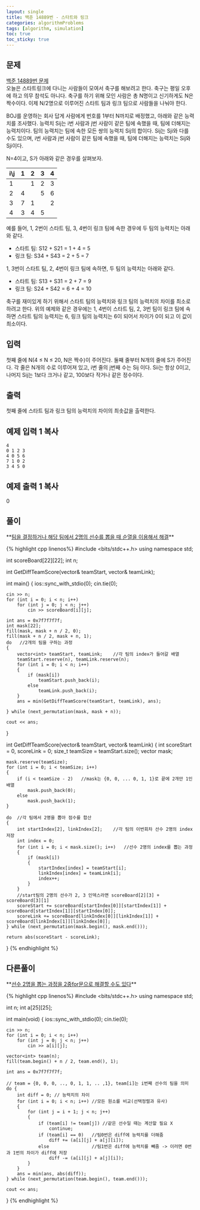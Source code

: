 ```yaml
---
layout: single
title: 백준 14889번 - 스타트와 링크
categories: algorithmProblems
tags: [algorithm, simulation]
toc: true
toc_sticky: true
---
```


## 문제
[백준 14889번 문제](https://www.acmicpc.net/problem/14889) <br>
오늘은 스타트링크에 다니는 사람들이 모여서 축구를 해보려고 한다. 축구는 평일 오후에 하고 의무 참석도 아니다. 축구를 하기 위해 모인 사람은 총 N명이고 신기하게도 N은 짝수이다. 이제 N/2명으로 이루어진 스타트 팀과 링크 팀으로 사람들을 나눠야 한다.

BOJ를 운영하는 회사 답게 사람에게 번호를 1부터 N까지로 배정했고, 아래와 같은 능력치를 조사했다. 능력치 Sij는 i번 사람과 j번 사람이 같은 팀에 속했을 때, 팀에 더해지는 능력치이다. 팀의 능력치는 팀에 속한 모든 쌍의 능력치 Sij의 합이다. Sij는 Sji와 다를 수도 있으며, i번 사람과 j번 사람이 같은 팀에 속했을 때, 팀에 더해지는 능력치는 Sij와 Sji이다.

N=4이고, S가 아래와 같은 경우를 살펴보자.

|i\j|1|2|3|4|
|---|---|---|---|---|
|1||1|2|3|
|2|4||5|6|
|3|7|1||2|
|4|3|4|5||

예를 들어, 1, 2번이 스타트 팀, 3, 4번이 링크 팀에 속한 경우에 두 팀의 능력치는 아래와 같다.

- 스타트 팀: S12 + S21 = 1 + 4 = 5
- 링크 팀: S34 + S43 = 2 + 5 = 7

1, 3번이 스타트 팀, 2, 4번이 링크 팀에 속하면, 두 팀의 능력치는 아래와 같다.

- 스타트 팀: S13 + S31 = 2 + 7 = 9
- 링크 팀: S24 + S42 = 6 + 4 = 10

축구를 재미있게 하기 위해서 스타트 팀의 능력치와 링크 팀의 능력치의 차이를 최소로 하려고 한다. 위의 예제와 같은 경우에는 1, 4번이 스타트 팀, 2, 3번 팀이 링크 팀에 속하면 스타트 팀의 능력치는 6, 링크 팀의 능력치는 6이 되어서 차이가 0이 되고 이 값이 최소이다.

## 입력

첫째 줄에 N(4 ≤ N ≤ 20, N은 짝수)이 주어진다. 둘째 줄부터 N개의 줄에 S가 주어진다. 각 줄은 N개의 수로 이루어져 있고, i번 줄의 j번째 수는 Sij 이다. Sii는 항상 0이고, 나머지 Sij는 1보다 크거나 같고, 100보다 작거나 같은 정수이다.

## 출력

첫째 줄에 스타트 팀과 링크 팀의 능력치의 차이의 최솟값을 출력한다.

## 예제 입력 1 복사

```
4
0 1 2 3
4 0 5 6
7 1 0 2
3 4 5 0
```

## 예제 출력 1 복사

0

## 풀이

<div class="notice--info" markdown="1">
**<u>팀을 결정하거나 해당 팀에서 2명의 선수를 뽑을 때 순열을 이용해서 해결</u>**
</div>

{% highlight cpp linenos%}
#include <bits/stdc++.h>
using namespace std;

int scoreBoard[22][22];
int n;

int GetDiffTeamScore(vector<int>& teamStart, vector<int>& teamLink);

int main() 
{
	ios::sync_with_stdio(0);
	cin.tie(0);

	cin >> n;
	for (int i = 0; i < n; i++)
		for (int j = 0; j < n; j++)
			cin >> scoreBoard[i][j];

	int ans = 0x7f7f7f7f;
	int mask[22];
	fill(mask, mask + n / 2, 0);
	fill(mask + n / 2, mask + n, 1);
	do   //2개의 팀을 구하는 과정
	{
		vector<int> teamStart, teamLink;	//각 팀의 index가 들어갈 배열
		teamStart.reserve(n), teamLink.reserve(n);
		for (int i = 0; i < n; i++)
		{
			if (mask[i])
				teamStart.push_back(i);
			else
				teamLink.push_back(i);
		}
		ans = min(GetDiffTeamScore(teamStart, teamLink), ans);
			
	} while (next_permutation(mask, mask + n));

	cout << ans;
}

int GetDiffTeamScore(vector<int>& teamStart, vector<int>& teamLink)
{
	int scoreStart = 0, scoreLink = 0;
	size_t teamSize = teamStart.size();
	vector<int> mask;
	
	mask.reserve(teamSize);
	for (int i = 0; i < teamSize; i++)
	{
		if (i < teamSize - 2)	//mask는 {0, 0, ... 0, 1, 1}로 끝에 2개만 1인 배열
			mask.push_back(0);
		else
			mask.push_back(1);
	}

	do	//각 팀에서 2명을 뽑아 점수를 합산
	{
		int startIndex[2], linkIndex[2];	//각 팀의 이번회차 선수 2명의 index 저장
		int index = 0;
		for (int i = 0; i < mask.size(); i++)	//선수 2명의 index를 뽑는 과정
		{
			if (mask[i])
			{
				startIndex[index] = teamStart[i];
				linkIndex[index] = teamLink[i];
				index++;
			}
		}
		//start팀의 2명의 선수가 2, 3 인덱스라면 scoreBoard[2][3] + scoreBoard[3][1]
		scoreStart += scoreBoard[startIndex[0]][startIndex[1]] + scoreBoard[startIndex[1]][startIndex[0]];
		scoreLink += scoreBoard[linkIndex[0]][linkIndex[1]] + scoreBoard[linkIndex[1]][linkIndex[0]];
	} while (next_permutation(mask.begin(), mask.end()));

	return abs(scoreStart - scoreLink);
}
{% endhighlight %}

## 다른풀이

<div class="notice--info" markdown="1">
**<u>선수 2명을 뽑는 과정을 2중for문으로 해결할 수도 있다</u>**
</div>

{% highlight cpp linenos%}
#include <bits/stdc++.h>
using namespace std;

int n;
int a[25][25];

int main(void)
{
	ios::sync_with_stdio(0);
	cin.tie(0);

	cin >> n;
	for (int i = 0; i < n; i++)
		for (int j = 0; j < n; j++)
			cin >> a[i][j];

	vector<int> team(n);
	fill(team.begin() + n / 2, team.end(), 1);

	int ans = 0x7f7f7f7f;

	// team = {0, 0, 0, .., 0, 1, 1, .. ,1}, team[i]는 i번째 선수의 팀을 의미
	do {
		int diff = 0; // 능력치의 차이
		for (int i = 0; i < n; i++)	//모든 원소를 비교(선택정렬과 유사)
		{
			for (int j = i + 1; j < n; j++) 
			{
				if (team[i] != team[j])	//같은 선수일 때는 계산할 필요 X
					continue;
				if (team[i] == 0)	//팀0번은 diff에 능력치를 더해줌
					diff += (a[i][j] + a[j][i]);
				else                //팀1번은 diff에 능력치를 빼줌 -> 이러면 0번과 1번의 차이가 diff에 저장
					diff -= (a[i][j] + a[j][i]);
			}
		}
		ans = min(ans, abs(diff));
	} while (next_permutation(team.begin(), team.end()));

	cout << ans;
}
{% endhighlight %}